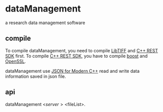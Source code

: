 # dataManagement
a research data management software

## compile
To compile dataManagement, you need to compile [LibTIFF][] and [C++ REST SDK][] first. To compile [C++ REST SDK][], you have to compile [boost][] and [OpenSSL][].

dataManagement use [JSON for Modern C++][] read and write data information saved in json file.

## api

dataManagement <$server> <$fileList>.


[LibTIFF]: http://www.remotesensing.org/libtiff
[C++ REST SDK]:https://github.com/Microsoft/cpprestsdk
[JSON for Modern C++]:https://github.com/nlohmann/json
[boost]:http://www.boost.org
[OpenSSL]:https://www.openssl.org

